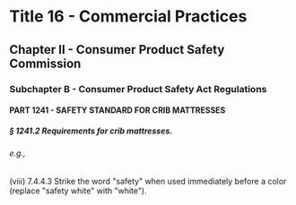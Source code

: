 
# Title 16 - Commercial Practices
## Chapter II - Consumer Product Safety Commission
### Subchapter B - Consumer Product Safety Act Regulations
#### PART 1241 - SAFETY STANDARD FOR CRIB MATTRESSES
##### § 1241.2 Requirements for crib mattresses.
###### e.g.,

(viii) 7.4.4.3 Strike the word "safety" when used immediately before a color (replace "safety white" with "white").
